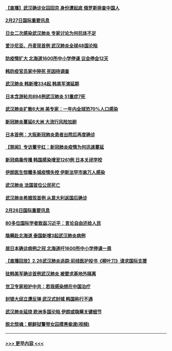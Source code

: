 #### [【直播】武汉确诊女囚回京 身份遭起底 俄罗斯排查中国人](../pages/prog202/a102786956.md?t=02272202) 
#### [2月27日国际重要讯息](../pages/prog202/a102786975.md?t=02272202) 
#### [日女二次感染武汉肺炎 专家讨论为何抗体不足](../pages/prog202/a102786981.md?t=02272202) 
#### [爱沙尼亚、丹麦现首例 武汉肺炎全球48国沦陷](../pages/prog202/a102786906.md?t=02272202) 
#### [防疫情扩大 北海道1600所中小学停课 议会停会12天](../pages/prog202/a102786796.md?t=02272202) 
#### [韩防疫官员家中猝死 死因待调查](../pages/prog202/a102786836.md?t=02272202) 
#### [武汉肺炎 韩新增334起 韩美军演延期](../pages/prog202/a102786755.md?t=02272202) 
#### [日本含游轮共894例武汉肺炎 51重症7死](../pages/prog202/a102786748.md?t=02272202) 
#### [武汉肺炎扩散6大洲 美专家：一年内全球恐70%人口感染](../pages/prog202/a102786713.md?t=02272202) 
#### [新冠肺炎蔓延6大洲 大流行风险加剧](../pages/prog202/a102786582.md?t=02272202) 
#### [日本首例：大阪新冠肺炎患者出院后再度确诊](../pages/prog202/a102786519.md?t=02272202) 
#### [【禁闻】专访董宇红：新冠肺炎疫情为何迅速蔓延](../pages/prog202/a102786462.md?t=02272202) 
#### [新冠病毒传播 韩国感染增至1261例 日本关闭学校](../pages/prog202/a102786378.md?t=02272202) 
#### [伊朗医生惊曝多城疫情失控 伊斯法罕市逾万人感染](../pages/prog202/a102786352.md?t=02272202) 
#### [武汉肺炎 法国首位公民死亡](../pages/prog202/a102786286.md?t=02272202) 
#### [武汉肺炎希腊现首例 从意大利返国后确诊](../pages/prog202/a102786272.md?t=02272202) 
#### [2月26日国际重要讯息](../pages/prog202/a102786088.md?t=02272202) 
#### [80多位国际学者致函习近平：言论自由还给人民](../pages/prog202/a102786009.md?t=02272202) 
#### [隐瞒赴北海道 泰国新增3起武汉肺炎病例](../pages/prog202/a102786065.md?t=02272202) 
#### [居日本确诊病例之冠 北海道吁1600所中小学停课一周](../pages/prog202/a102786045.md?t=02272202) 
#### [【直播回放】2.26武汉肺炎追踪:前线医护投书《柳叶刀》请求国际支援](../pages/prog202/a102786048.md?t=02272202) 
#### [驻韩美军确诊首例武汉肺炎 被要求基地外隔离](../pages/prog202/a102785964.md?t=02272202) 
#### [世卫专家袒护中共：若我感染想在中国治疗](../pages/prog202/a102785921.md?t=02272202) 
#### [封锁大邱立遭反弹 武汉式封城 韩国称行不通](../pages/prog202/a102785940.md?t=02272202) 
#### [武汉肺炎延烧 欧洲多国沦陷 伊朗或隐瞒关键细节](../pages/prog202/a102785858.md?t=02272202) 
#### [脱北惊魂：朝鲜狱警带女囚摸黑偷渡(视频)](../pages/prog202/a102785824.md?t=02272202) 

----
#### [ >>> 更早内容 <<< ](../indexes/prog202-earlier.md)
